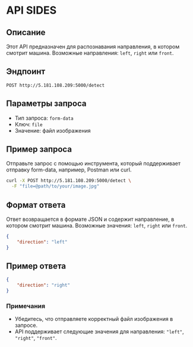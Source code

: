 # API SIDES

## Описание

Этот API предназначен для распознавания направления, в котором смотрит машина. Возможные направления: `left`, `right` или `front`.

## Эндпоинт

```http
POST http://5.181.108.209:5000/detect
```

## Параметры запроса

- Тип запроса: `form-data`
- Ключ: `file`
- Значение: файл изображения

## Пример запроса

Отправьте запрос с помощью инструмента, который поддерживает отправку form-data, например, Postman или curl.

```bash
curl -X POST http://5.181.108.209:5000/detect \
  -F "file=@path/to/your/image.jpg"
```

## Формат ответа

Ответ возвращается в формате JSON и содержит направление, в котором смотрит машина. Возможные значения: `left`, `right` или `front`.

```json
{
    "direction": "left"
}
```

## Пример ответа

```json
{
    "direction": "right"
}
```

### Примечания

- Убедитесь, что отправляете корректный файл изображения в запросе.
- API поддерживает следующие значения для направления: `"left"`, `"right"`, `"front"`.
